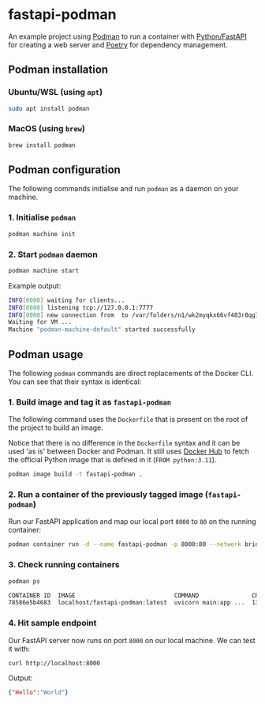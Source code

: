 # fastapi-podman

An example project using [Podman](https://podman.io/) to run a container with [Python/FastAPI](https://fastapi.tiangolo.com/) for creating a web server and [Poetry](https://python-poetry.org/) for dependency management.

## Podman installation

### Ubuntu/WSL (using `apt`)
```bash
sudo apt install podman
```

### MacOS (using `brew`)
```bash
brew install podman
```

## Podman configuration
The following commands initialise and run `podman` as a daemon on your machine.
### 1. Initialise `podman`
```bash
podman machine init
```

### 2. Start `podman` daemon
```bash
podman machine start
```
Example output:
```bash
INFO[0000] waiting for clients...
INFO[0000] listening tcp://127.0.0.1:7777
INFO[0000] new connection from  to /var/folders/n1/wk2myqkx66vf483r8qg7l2880000gn/T/podman/qemu_podman-machine-default.sock
Waiting for VM ...
Machine "podman-machine-default" started successfully
```

## Podman usage

The following `podman` commands are direct replacements of the Docker CLI. You can see that their syntax is identical:

### 1. Build image and tag it as `fastapi-podman`

The following command uses the `Dockerfile` that is present on the root of the project to build an image. 

Notice that there is no difference in the `Dockerfile` syntax and it can be used 'as is' between Docker and Podman. It still uses [Docker Hub](https://hub.docker.com/_/python/) to fetch the official Python image that is defined in it (`FROM python:3.11`).
```bash
podman image build -t fastapi-podman .
```

### 2. Run a container of the previously tagged image (`fastapi-podman`)

Run our FastAPI application and map our local port `8000` to `80` on the running container:
```bash
podman container run -d --name fastapi-podman -p 8000:80 --network bridge fastapi-podman
```

### 3. Check running containers
```bash
podman ps
```
```bash
CONTAINER ID  IMAGE                            COMMAND               CREATED         STATUS             PORTS                 NAMES
78586e5b4683  localhost/fastapi-podman:latest  uvicorn main:app ...  13 minutes ago  Up 13 minutes ago  0.0.0.0:8000->80/tcp  nifty_roentgen
```
### 4. Hit sample endpoint
Our FastAPI server now runs on port `8000` on our local machine. We can test it with:
```
curl http://localhost:8000
```
Output:
```json
{"Hello":"World"}
```
